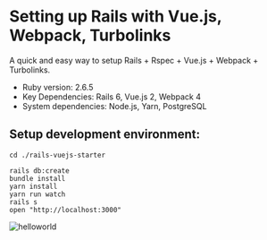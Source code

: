 # Setting up Rails with Vue.js, Webpack, Turbolinks

A quick and easy way to setup Rails + Rspec + Vue.js + Webpack + Turbolinks.

- Ruby version: 2.6.5
- Key Dependencies: Rails 6, Vue.js 2, Webpack 4
- System dependencies: Node.js, Yarn, PostgreSQL

## Setup development environment:

```
cd ./rails-vuejs-starter

rails db:create
bundle install
yarn install
yarn run watch
rails s
open "http://localhost:3000"
```

![helloworld](https://user-images.githubusercontent.com/8072432/71537822-ef828c00-2964-11ea-8fd9-4ed9d9c49d83.png)
